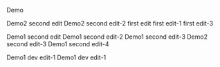 Demo

Demo2 second edit
Demo2 second edit-2
first edit
first edit-1
first edit-3

Demo1 second edit
Demo1 second edit-2
Demo1 second edit-3
Demo2 second edit-3
Demo1 second edit-4

Demo1 dev edit-1 
Demo1 dev edit-1
